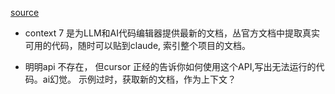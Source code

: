 [source](https://www.bilibili.com/video/BV1FAL7zuEiD/?spm_id_from=333.337.search-card.all.click&vd_source=3d50341f547faf8df242a214b04f2d86)

- context 7 是为LLM和AI代码编辑器提供最新的文档，丛官方文档中提取真实可用的代码，随时可以贴到claude, 索引整个项目的文档。

- 明明api 不存在， 但cursor 正经的告诉你如何使用这个API,写出无法运行的代码。ai幻觉。 示例过时，获取新的文档，作为上下文？



